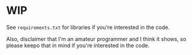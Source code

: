 # WIP

See `requirements.txt` for libraries if you're interested in the code.

Also, disclaimer that I'm an amateur programmer and I think it shows, so please keepo that in mind if you're interested in the code.
